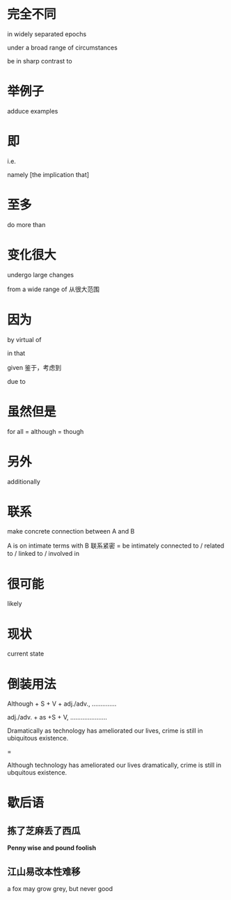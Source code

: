 # 完全不同

in widely separated epochs

under a broad range of circumstances

be in sharp contrast to



# 举例子

adduce examples

# 即

i.e.

namely [the implication that]



# 至多

do more than

# 变化很大

undergo  large changes

from a wide range of 从很大范围

#  因为

by virtual of 

in that

given 鉴于，考虑到

due to 

# 虽然但是

for all = although = though

# 另外

additionally

# 联系

make concrete connection between A and B 

A is on intimate terms with B 联系紧密 = be intimately connected to / related to / linked to / involved in 

# 很可能

likely

# 现状

current state

# 倒装用法

Although + S + V + adj./adv., ..............

adj./adv. + as +S + V, .....................

Dramatically as technology has ameliorated our lives, crime is still in ubiquitous existence.

=

Although technology has ameliorated our lives dramatically, crime is still in ubquitous existence.

# 歇后语

## 拣了芝麻丢了西瓜 

**Penny wise and pound foolish**

## 江山易改本性难移

a fox may grow grey, but never good
